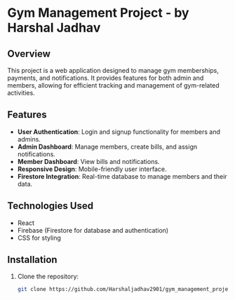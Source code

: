 # Gym Management Project - by Harshal Jadhav

## Overview
This project is a web application designed to manage gym memberships, payments, and notifications. It provides features for both admin and members, allowing for efficient tracking and management of gym-related activities.

## Features
- **User Authentication**: Login and signup functionality for members and admins.
- **Admin Dashboard**: Manage members, create bills, and assign notifications.
- **Member Dashboard**: View bills and notifications.
- **Responsive Design**: Mobile-friendly user interface.
- **Firestore Integration**: Real-time database to manage members and their data.

## Technologies Used
- React
- Firebase (Firestore for database and authentication)
- CSS for styling

## Installation
1. Clone the repository:
   ```bash
   git clone https://github.com/Harshaljadhav2901/gym_management_project

